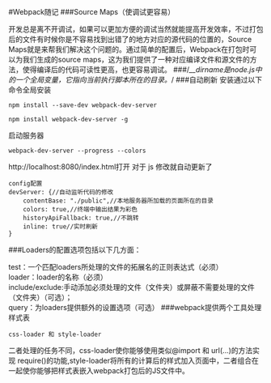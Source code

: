 #Webpack随记
###Source Maps（使调试更容易）

开发总是离不开调试，如果可以更加方便的调试当然就能提高开发效率，不过打包后的文件有时候你是不容易找到出错了的地方对应的源代码的位置的，Source Maps就是来帮我们解决这个问题的。通过简单的配置后，Webpack在打包时可以为我们生成的source maps，这为我们提供了一种对应编译文件和源文件的方法，使得编译后的代码可读性更高，也更容易调试。
###/*__dirname是node.js中的一个全局变量，它指向当前执行脚本所在的目录。*/
###自动刷新
安装通过以下命令全局安装

	npm install --save-dev webpack-dev-server
	
	npm install webpack-dev-server -g

启动服务器

	
	webpack-dev-server --progress --colors
http://localhost:8080/index.html打开 对于 js 修改就自动更新了

	config配置
	devServer: {//自动监听代码的修改
		contentBase: "./public",//本地服务器所加载的页面所在的目录
		colors: true,//终端中输出结果为彩色
		historyApiFallback: true,//不跳转
		inline: true//实时刷新
	}
###Loaders的配置选项包括以下几方面：

test：一个匹配loaders所处理的文件的拓展名的正则表达式（必须）  
loader：loader的名称（必须）  
include/exclude:手动添加必须处理的文件（文件夹）或屏蔽不需要处理的文件（文件夹）（可选）；  
query：为loaders提供额外的设置选项（可选）
###webpack提供两个工具处理样式表
	
	css-loader 和 style-loader
二者处理的任务不同，css-loader使你能够使用类似@import 和 url(...)的方法实现 require()的功能,style-loader将所有的计算后的样式加入页面中，二者组合在一起使你能够把样式表嵌入webpack打包后的JS文件中。
